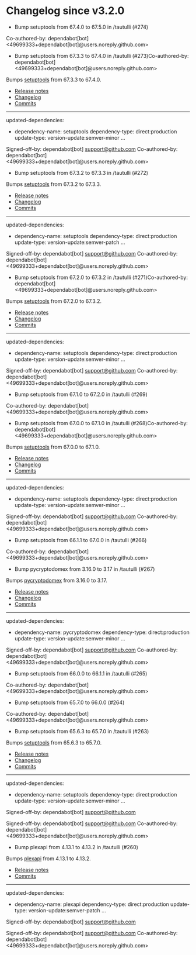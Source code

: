 # Changelog since v3.2.0
- Bump setuptools from 67.4.0 to 67.5.0 in /tautulli (#274)

Co-authored-by: dependabot[bot] <49699333+dependabot[bot]@users.noreply.github.com> 
- Bump setuptools from 67.3.3 to 67.4.0 in /tautulli (#273)Co-authored-by: dependabot[bot] <49699333+dependabot[bot]@users.noreply.github.com>

Bumps [setuptools](https://github.com/pypa/setuptools) from 67.3.3 to 67.4.0.
- [Release notes](https://github.com/pypa/setuptools/releases)
- [Changelog](https://github.com/pypa/setuptools/blob/main/CHANGES.rst)
- [Commits](https://github.com/pypa/setuptools/compare/v67.3.3...v67.4.0)

---
updated-dependencies:
- dependency-name: setuptools
  dependency-type: direct:production
  update-type: version-update:semver-minor
...

Signed-off-by: dependabot[bot] <support@github.com>
Co-authored-by: dependabot[bot] <49699333+dependabot[bot]@users.noreply.github.com> 
- Bump setuptools from 67.3.2 to 67.3.3 in /tautulli (#272)

Bumps [setuptools](https://github.com/pypa/setuptools) from 67.3.2 to 67.3.3.
- [Release notes](https://github.com/pypa/setuptools/releases)
- [Changelog](https://github.com/pypa/setuptools/blob/main/CHANGES.rst)
- [Commits](https://github.com/pypa/setuptools/compare/v67.3.2...v67.3.3)

---
updated-dependencies:
- dependency-name: setuptools
  dependency-type: direct:production
  update-type: version-update:semver-patch
...

Signed-off-by: dependabot[bot] <support@github.com>
Co-authored-by: dependabot[bot] <49699333+dependabot[bot]@users.noreply.github.com> 
- Bump setuptools from 67.2.0 to 67.3.2 in /tautulli (#271)Co-authored-by: dependabot[bot] <49699333+dependabot[bot]@users.noreply.github.com>

Bumps [setuptools](https://github.com/pypa/setuptools) from 67.2.0 to 67.3.2.
- [Release notes](https://github.com/pypa/setuptools/releases)
- [Changelog](https://github.com/pypa/setuptools/blob/main/CHANGES.rst)
- [Commits](https://github.com/pypa/setuptools/compare/v67.2.0...v67.3.2)

---
updated-dependencies:
- dependency-name: setuptools
  dependency-type: direct:production
  update-type: version-update:semver-minor
...

Signed-off-by: dependabot[bot] <support@github.com>
Co-authored-by: dependabot[bot] <49699333+dependabot[bot]@users.noreply.github.com> 
- Bump setuptools from 67.1.0 to 67.2.0 in /tautulli (#269)

Co-authored-by: dependabot[bot] <49699333+dependabot[bot]@users.noreply.github.com> 
- Bump setuptools from 67.0.0 to 67.1.0 in /tautulli (#268)Co-authored-by: dependabot[bot] <49699333+dependabot[bot]@users.noreply.github.com>

Bumps [setuptools](https://github.com/pypa/setuptools) from 67.0.0 to 67.1.0.
- [Release notes](https://github.com/pypa/setuptools/releases)
- [Changelog](https://github.com/pypa/setuptools/blob/main/CHANGES.rst)
- [Commits](https://github.com/pypa/setuptools/compare/v67.0.0...v67.1.0)

---
updated-dependencies:
- dependency-name: setuptools
  dependency-type: direct:production
  update-type: version-update:semver-minor
...

Signed-off-by: dependabot[bot] <support@github.com>
Co-authored-by: dependabot[bot] <49699333+dependabot[bot]@users.noreply.github.com> 
- Bump setuptools from 66.1.1 to 67.0.0 in /tautulli (#266)

Co-authored-by: dependabot[bot] <49699333+dependabot[bot]@users.noreply.github.com> 
- Bump pycryptodomex from 3.16.0 to 3.17 in /tautulli (#267)

Bumps [pycryptodomex](https://github.com/Legrandin/pycryptodome) from 3.16.0 to 3.17.
- [Release notes](https://github.com/Legrandin/pycryptodome/releases)
- [Changelog](https://github.com/Legrandin/pycryptodome/blob/master/Changelog.rst)
- [Commits](https://github.com/Legrandin/pycryptodome/compare/v3.16.0...v3.17.0)

---
updated-dependencies:
- dependency-name: pycryptodomex
  dependency-type: direct:production
  update-type: version-update:semver-minor
...

Signed-off-by: dependabot[bot] <support@github.com>
Co-authored-by: dependabot[bot] <49699333+dependabot[bot]@users.noreply.github.com> 
- Bump setuptools from 66.0.0 to 66.1.1 in /tautulli (#265)

Co-authored-by: dependabot[bot] <49699333+dependabot[bot]@users.noreply.github.com> 
- Bump setuptools from 65.7.0 to 66.0.0 (#264)

Co-authored-by: dependabot[bot] <49699333+dependabot[bot]@users.noreply.github.com> 
- Bump setuptools from 65.6.3 to 65.7.0 in /tautulli (#263)

Bumps [setuptools](https://github.com/pypa/setuptools) from 65.6.3 to 65.7.0.
- [Release notes](https://github.com/pypa/setuptools/releases)
- [Changelog](https://github.com/pypa/setuptools/blob/main/CHANGES.rst)
- [Commits](https://github.com/pypa/setuptools/compare/v65.6.3...v65.7.0)

---
updated-dependencies:
- dependency-name: setuptools
  dependency-type: direct:production
  update-type: version-update:semver-minor
...

Signed-off-by: dependabot[bot] <support@github.com>

Signed-off-by: dependabot[bot] <support@github.com>
Co-authored-by: dependabot[bot] <49699333+dependabot[bot]@users.noreply.github.com> 
- Bump plexapi from 4.13.1 to 4.13.2 in /tautulli (#260)

Bumps [plexapi](https://github.com/pkkid/python-plexapi) from 4.13.1 to 4.13.2.
- [Release notes](https://github.com/pkkid/python-plexapi/releases)
- [Commits](https://github.com/pkkid/python-plexapi/compare/4.13.1...4.13.2)

---
updated-dependencies:
- dependency-name: plexapi
  dependency-type: direct:production
  update-type: version-update:semver-patch
...

Signed-off-by: dependabot[bot] <support@github.com>

Signed-off-by: dependabot[bot] <support@github.com>
Co-authored-by: dependabot[bot] <49699333+dependabot[bot]@users.noreply.github.com> 
